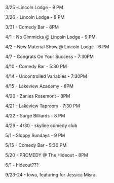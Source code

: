 3/25 -Lincoln Lodge - 8 PM

3/26 - Lincoln Lodge - 8 PM

3/31 - Comedy Bar - 8PM

4/1 - No Gimmicks @ Lincoln Lodge - 9 PM

4/2 - New Material Show @ Lincoln Lodge - 6 PM

4/7 - Congrats On Your Success - 7:30PM

4/10 - Comedy Bar - 5:30 PM

4/14 - Uncontrolled Variables - 7:30PM

4/15 - Lakeview Academy - 8PM

4/20 - Zanies Rosemont - 8PM

4/21 - Lakeview Taproom - 7:30 PM

4/22 - Surge Billiards - 8 PM

4/29 - 4/30 - skyline comedy club 

5/1 - Sloppy Sundays - 9 PM

5/15 - Comedy Bar - 5:30 PM

5/20 - PROMEDY @ The Hideout - 8PM

6/1 - hideout???

9/23-24 - Iowa, featuring for Jessica Misra

